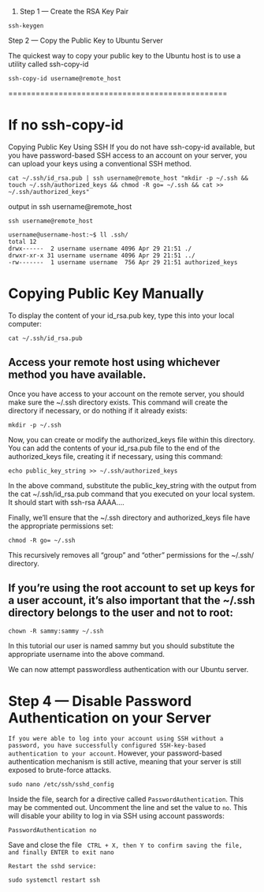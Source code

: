 1. Step 1 — Create the RSA Key Pair

```
ssh-keygen
```

Step 2 — Copy the Public Key to Ubuntu Server

The quickest way to copy your public key to the Ubuntu host is to use a utility called ssh-copy-id

```
ssh-copy-id username@remote_host
```

================================================

# If no ssh-copy-id

Copying Public Key Using SSH
If you do not have ssh-copy-id available, but you have password-based SSH access to an account on your server, you can upload your keys using a conventional SSH method.


```
cat ~/.ssh/id_rsa.pub | ssh username@remote_host "mkdir -p ~/.ssh && touch ~/.ssh/authorized_keys && chmod -R go= ~/.ssh && cat >> ~/.ssh/authorized_keys"

```


output in  ssh username@remote_host
```
ssh username@remote_host

username@username-host:~$ ll .ssh/
total 12
drwx------  2 username username 4096 Apr 29 21:51 ./
drwxr-xr-x 31 username username 4096 Apr 29 21:51 ../
-rw-------  1 username username  756 Apr 29 21:51 authorized_keys
````



# Copying Public Key Manually

To display the content of your id_rsa.pub key, type this into your local computer:

```
cat ~/.ssh/id_rsa.pub

```

## Access your remote host using whichever method you have available.

Once you have access to your account on the remote server, you should make sure the ~/.ssh directory exists. This command will create the directory if necessary, or do nothing if it already exists:

```
mkdir -p ~/.ssh
```

Now, you can create or modify the authorized_keys file within this directory. You can add the contents of your id_rsa.pub file to the end of the authorized_keys file, creating it if necessary, using this command:

```
echo public_key_string >> ~/.ssh/authorized_keys
```

In the above command, substitute the public_key_string with the output from the cat ~/.ssh/id_rsa.pub command that you executed on your local system. It should start with ssh-rsa AAAA....

Finally, we’ll ensure that the ~/.ssh directory and authorized_keys file have the appropriate permissions set:

```
chmod -R go= ~/.ssh
```

This recursively removes all “group” and “other” permissions for the ~/.ssh/ directory.

## If you’re using the root account to set up keys for a user account, it’s also important that the ~/.ssh directory belongs to the user and not to root:

```
chown -R sammy:sammy ~/.ssh
```
In this tutorial our user is named sammy but you should substitute the appropriate username into the above command.

We can now attempt passwordless authentication with our Ubuntu server.

# Step 4 — Disable Password Authentication on your Server


`If you were able to log into your account using SSH without a password, you have successfully configured SSH-key-based authentication to your account`. However, your password-based authentication mechanism is still active, meaning that your server is still exposed to brute-force attacks.


```
sudo nano /etc/ssh/sshd_config
```


Inside the file, search for a directive called `PasswordAuthentication`. This may be commented out. Uncomment the line and set the value to `no`. This will disable your ability to log in via SSH using account passwords:

```
PasswordAuthentication no
```

Save and close the file ` CTRL + X, then Y to confirm saving the file, and finally ENTER to exit nano`


`Restart the sshd service:`

```
sudo systemctl restart ssh
```


